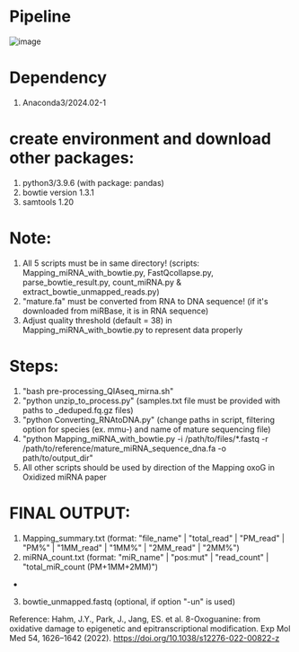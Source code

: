 # Pipeline
![image](https://github.com/user-attachments/assets/5740503d-bcae-4c15-8d68-1338130da5bc)
# Dependency
1) Anaconda3/2024.02-1
# create environment and download other packages:
1) python3/3.9.6 (with package: pandas)
2) bowtie version 1.3.1
4) samtools 1.20

# Note:
1) All 5 scripts must be in same directory!
   (scripts: Mapping_miRNA_with_bowtie.py, FastQcollapse.py, parse_bowtie_result.py, count_miRNA.py & extract_bowtie_unmapped_reads.py)
2) "mature.fa" must be converted from RNA to DNA sequence!
   (if it's downloaded from miRBase, it is in RNA sequence)
3) Adjust quality threshold (default = 38) in Mapping_miRNA_with_bowtie.py to represent data properly

# Steps:
1. "bash pre-processing_QIAseq_mirna.sh"
2. "python unzip_to_process.py" (samples.txt file must be provided with paths to _deduped.fq.gz files)
3. "python Converting_RNAtoDNA.py" (change paths in script, filtering option for species (ex. mmu-) and name of mature sequencing file)
4. "python Mapping_miRNA_with_bowtie.py -i /path/to/files/*.fastq -r /path/to/reference/mature_miRNA_sequence_dna.fa -o path/to/output_dir"
5. All other scripts should be used by direction of the Mapping oxoG in Oxidized miRNA paper

# FINAL OUTPUT: 
1) Mapping_summary.txt	(format: "file_name" | "total_read" | "PM_read" | "PM%" | "1MM_read" | "1MM%" | "2MM_read" | "2MM%")
2) miRNA_count.txt	(format: "miR_name" | "pos:mut" | "read_count" | "total_miR_count (PM+1MM+2MM)")
+
3) bowtie_unmapped.fastq (optional, if option "-un" is used)


Reference: Hahm, J.Y., Park, J., Jang, ES. et al. 8-Oxoguanine: from oxidative damage to epigenetic and epitranscriptional modification. Exp Mol Med 54, 1626–1642 (2022). https://doi.org/10.1038/s12276-022-00822-z

